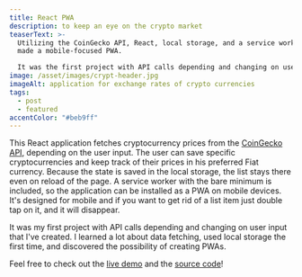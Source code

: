```yaml
---
title: React PWA
description: to keep an eye on the crypto market
teaserText: >-
  Utilizing the CoinGecko API, React, local storage, and a service worker, I've
  made a mobile-focused PWA.

  It was the first project with API calls depending and changing on user input that I created.
image: /asset/images/crypt-header.jpg
imageAlt: application for exchange rates of crypto currencies
tags:
  - post
  - featured
accentColor: "#beb9ff"
---
```

This React application fetches cryptocurrency prices from the [CoinGecko API](https://www.coingecko.com/), depending on the user input.
The user can save specific cryptocurrencies and keep track of their prices in his preferred Fiat currency. Because the state is saved in the local storage, the list stays there even on reload of the page.
A service worker with the bare minimum is included, so the application can be installed as a PWA on mobile devices. It's designed for mobile and if you want to get rid of a list item just double tap on it, and it will disappear.

It was my first project with API calls depending and changing on user input that I've created.
I learned a lot about data fetching, used local storage the first time, and discovered the possibility of creating PWAs.

Feel free to check out the [live demo](https://crypt.netlify.app/) and the [source code](https://github.com/Noevenzahn/crypt)!